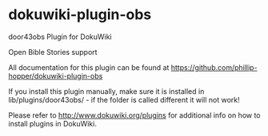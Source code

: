 dokuwiki-plugin-obs
===================

door43obs Plugin for DokuWiki

Open Bible Stories support

All documentation for this plugin can be found at
https://github.com/phillip-hopper/dokuwiki-plugin-obs

If you install this plugin manually, make sure it is installed in
lib/plugins/door43obs/ - if the folder is called different it
will not work!

Please refer to http://www.dokuwiki.org/plugins for additional info
on how to install plugins in DokuWiki.
